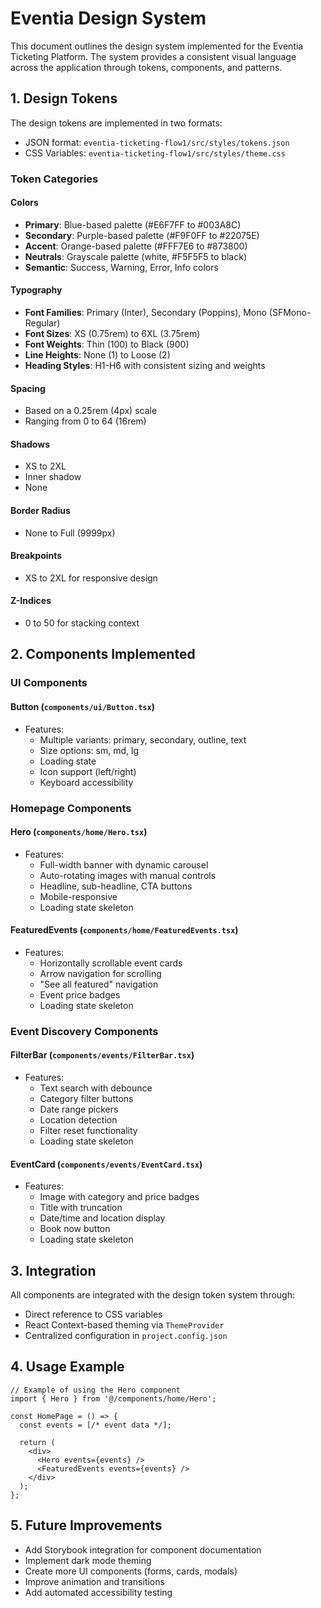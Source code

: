 # Eventia Design System

This document outlines the design system implemented for the Eventia Ticketing Platform. The system provides a consistent visual language across the application through tokens, components, and patterns.

## 1. Design Tokens

The design tokens are implemented in two formats:
- JSON format: `eventia-ticketing-flow1/src/styles/tokens.json`
- CSS Variables: `eventia-ticketing-flow1/src/styles/theme.css`

### Token Categories

#### Colors
- **Primary**: Blue-based palette (#E6F7FF to #003A8C)
- **Secondary**: Purple-based palette (#F9F0FF to #22075E)
- **Accent**: Orange-based palette (#FFF7E6 to #873800)
- **Neutrals**: Grayscale palette (white, #F5F5F5 to black)
- **Semantic**: Success, Warning, Error, Info colors

#### Typography
- **Font Families**: Primary (Inter), Secondary (Poppins), Mono (SFMono-Regular)
- **Font Sizes**: XS (0.75rem) to 6XL (3.75rem)
- **Font Weights**: Thin (100) to Black (900)
- **Line Heights**: None (1) to Loose (2)
- **Heading Styles**: H1-H6 with consistent sizing and weights

#### Spacing
- Based on a 0.25rem (4px) scale
- Ranging from 0 to 64 (16rem)

#### Shadows
- XS to 2XL
- Inner shadow
- None

#### Border Radius
- None to Full (9999px)

#### Breakpoints
- XS to 2XL for responsive design

#### Z-Indices
- 0 to 50 for stacking context

## 2. Components Implemented

### UI Components

#### Button (`components/ui/Button.tsx`)
- Features:
  - Multiple variants: primary, secondary, outline, text
  - Size options: sm, md, lg
  - Loading state
  - Icon support (left/right)
  - Keyboard accessibility

### Homepage Components

#### Hero (`components/home/Hero.tsx`)
- Features:
  - Full-width banner with dynamic carousel
  - Auto-rotating images with manual controls
  - Headline, sub-headline, CTA buttons
  - Mobile-responsive
  - Loading state skeleton

#### FeaturedEvents (`components/home/FeaturedEvents.tsx`)
- Features:
  - Horizontally scrollable event cards
  - Arrow navigation for scrolling
  - "See all featured" navigation
  - Event price badges
  - Loading state skeleton

### Event Discovery Components

#### FilterBar (`components/events/FilterBar.tsx`)
- Features:
  - Text search with debounce
  - Category filter buttons
  - Date range pickers
  - Location detection
  - Filter reset functionality
  - Loading state skeleton

#### EventCard (`components/events/EventCard.tsx`)
- Features:
  - Image with category and price badges
  - Title with truncation
  - Date/time and location display
  - Book now button
  - Loading state skeleton

## 3. Integration

All components are integrated with the design token system through:
- Direct reference to CSS variables
- React Context-based theming via `ThemeProvider`
- Centralized configuration in `project.config.json`

## 4. Usage Example

```tsx
// Example of using the Hero component
import { Hero } from '@/components/home/Hero';

const HomePage = () => {
  const events = [/* event data */];
  
  return (
    <div>
      <Hero events={events} />
      <FeaturedEvents events={events} />
    </div>
  );
};
```

## 5. Future Improvements

- Add Storybook integration for component documentation
- Implement dark mode theming
- Create more UI components (forms, cards, modals)
- Improve animation and transitions
- Add automated accessibility testing 
